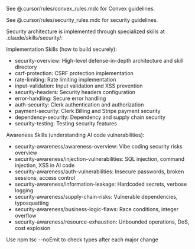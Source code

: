 See @.cursor/rules/convex_rules.mdc for Convex guidelines.

See @.cursor/rules/security_rules.mdc for security guidelines.

Security architecture is implemented through specialized skills at .claude/skills/security/:

Implementation Skills (how to build securely):
- security-overview: High-level defense-in-depth architecture and skill directory
- csrf-protection: CSRF protection implementation
- rate-limiting: Rate limiting implementation
- input-validation: Input validation and XSS prevention
- security-headers: Security headers configuration
- error-handling: Secure error handling
- auth-security: Clerk authentication and authorization
- payment-security: Clerk Billing and Stripe payment security
- dependency-security: Dependency and supply chain security
- security-testing: Testing security features

Awareness Skills (understanding AI code vulnerabilities):
- security-awareness/awareness-overview: Vibe coding security risks overview
- security-awareness/injection-vulnerabilities: SQL injection, command injection, XSS in AI code
- security-awareness/auth-vulnerabilities: Insecure passwords, broken sessions, access control
- security-awareness/information-leakage: Hardcoded secrets, verbose logging
- security-awareness/supply-chain-risks: Vulnerable dependencies, typosquatting
- security-awareness/business-logic-flaws: Race conditions, integer overflow
- security-awareness/resource-exhaustion: Unbounded operations, DoS, cost explosion

Use npm tsc --noEmit to check types after each major change